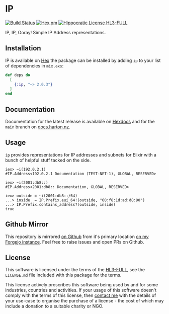 # IP

[![Build Status](https://drone.harton.dev/api/badges/james/ip/status.svg)](https://drone.harton.dev/james/ip)
[![Hex.pm](https://img.shields.io/hexpm/v/ip.svg)](https://hex.pm/packages/ip)
[![Hippocratic License HL3-FULL](https://img.shields.io/static/v1?label=Hippocratic%20License&message=HL3-FULL&labelColor=5e2751&color=bc8c3d)](https://firstdonoharm.dev/version/3/0/full.html)

IP, IP, Ooray! Simple IP Address representations.

## Installation

IP is available on [Hex](https://hex.pm/packages/ip) the package can be
installed by adding `ip` to your list of dependencies in `mix.exs`:

```elixir
def deps do
  [
    {:ip, "~> 2.0.3"}
  ]
end
```

## Documentation

Documentation for the latest release is available on
[Hexdocs](https://hexdocs.pm/ip) and for the `main` branch on
[docs.harton.nz](https://docs.harton.nz/james/ip).

## Usage

`ip` provides representations for IP addresses and subnets for Elixir with a bunch of helpful stuff tacked on the side.

    iex> ~i(192.0.2.1)
    #IP.Address<192.0.2.1 Documentation (TEST-NET-1), GLOBAL, RESERVED>

    iex> ~i(2001:db8::)
    #IP.Address<2001:db8:: Documentation, GLOBAL, RESERVED>

    iex> outside = ~i(2001:db8::/64)
    ...> inside  = IP.Prefix.eui_64!(outside, "60:f8:1d:ad:d8:90")
    ...> IP.Prefix.contains_address?(outside, inside)
    true

## Github Mirror

This repository is mirrored [on Github](https://github.com/jimsynz/ip)
from it's primary location [on my Forgejo instance](https://harton.dev/james/ip).
Feel free to raise issues and open PRs on Github.

## License

This software is licensed under the terms of the
[HL3-FULL](https://firstdonoharm.dev), see the `LICENSE.md` file included with
this package for the terms.

This license actively proscribes this software being used by and for some
industries, countries and activities. If your usage of this software doesn't
comply with the terms of this license, then [contact me](mailto:james@harton.nz)
with the details of your use-case to organise the purchase of a license - the
cost of which may include a donation to a suitable charity or NGO.
